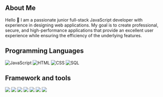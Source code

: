 ## About Me
Hello 👋
I am a passionate junior full-stack JavaScript developer with experience in designing web applications.
My goal is to create professional, secure, and high-performance applications that provide an excellent user experience while ensuring the efficiency of the underlying features.

## Programming Languages
![JavaScript](https://img.icons8.com/color/48/000000/javascript.png)  ![HTML](https://img.icons8.com/color/48/000000/html-5.png) ![CSS](https://img.icons8.com/color/48/000000/css3.png) ![SQL](https://img.shields.io/badge/SQL-Database?style=for-the-badge&logo=SQL-Database&logoColor=white)

## Framework and tools
![](https://img.shields.io/badge/Markdown-000000?style=for-the-badge&logo=markdown&logoColor=white) ![](https://img.shields.io/badge/Express.js-404D59?style=for-the-badge) ![](https://img.shields.io/badge/Vue.js-35495E?style=for-the-badge&logo=vue.js&logoColor=4FC08D) ![](https://img.shields.io/badge/Bootstrap-563D7C?style=for-the-badge&logo=bootstrap&logoColor=white) ![](https://img.shields.io/badge/MySQL-00000F?style=for-the-badge&logo=mysql&logoColor=white) ![](https://img.shields.io/badge/PostgreSQL-316192?style=for-the-badge&logo=postgresql&logoColor=white) ![](https://img.shields.io/badge/Git-333333?&style=for-the-badge&logo=git&logoColor=red)

